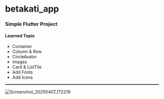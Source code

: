 # betakati_app
### Simple Flutter Project 
#### Learned Topic 
- Container 
- Column & Row 
- CircleAvator
- Images
- Card & ListTile
- Add Fonts 
- Add Icons

<hr style="border: 1px solid gray;">

![Screenshot_20250407_172219](https://github.com/user-attachments/assets/ffe5957a-09f3-4366-93b6-a96d0c5f1a85)


